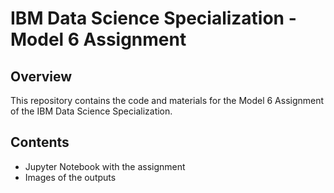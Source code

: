 # IBM Data Science Specialization - Model 6 Assignment

## Overview

This repository contains the code and materials for the Model 6 Assignment of the IBM Data Science Specialization.

## Contents

- Jupyter Notebook with the assignment
- Images of the outputs
